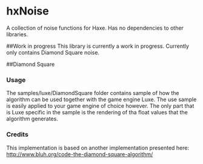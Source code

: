 # hxNoise
A collection of noise functions for Haxe. Has no dependencies to other libraries. 

##Work in progress
This library is currently a work in progress. Currently only contains Diamond Square noise.


##Diamond Square
### Usage
The samples/luxe/DiamondSquare folder contains sample of how the algorithm can be used together with the game engine Luxe. The use sample is easily applied to your game engine of choice however. The only part that is Luxe specific in the sample is the rendering of tha float values that the algorithm generates.
### Credits
This implementation is based on another implementation presented here:
http://www.bluh.org/code-the-diamond-square-algorithm/
